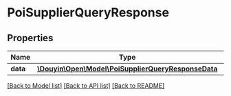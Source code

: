 # PoiSupplierQueryResponse

## Properties
Name | Type | Description | Notes
------------ | ------------- | ------------- | -------------
**data** | [**\Douyin\Open\Model\PoiSupplierQueryResponseData**](PoiSupplierQueryResponseData.md) |  | 

[[Back to Model list]](../../README.md#documentation-for-models) [[Back to API list]](../../README.md#documentation-for-api-endpoints) [[Back to README]](../../README.md)

